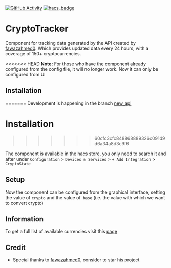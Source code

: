 [![GitHub Activity](https://img.shields.io/github/commit-activity/y/PepegaBruh/Cryptotracker?style=for-the-badge)](https://github.com/PepegaBruh/CryptoTracker/commits/main)
[![hacs_badge](https://img.shields.io/badge/HACS-Default-orange.svg?style=for-the-badge)](https://github.com/custom-components/hacs)
# CryptoTracker

Component for tracking data generated by the API created by [fawazahmed0](https://github.com/fawazahmed0/currency-api). Which provides updated data every 24 hours, with a coverage of 150+ cryptocurrencies.

<<<<<<< HEAD
**Note:** For those who have the component already configured from the config file, it will no longer work. Now it can only be configured from UI
## Installation
=======
Development is happening in the branch [new_api](https://github.com/BigNocciolino/CryptoTracker/tree/new_api)

# Installation
>>>>>>> 60cfc3cfc848868889326c091d9d6a34a8d3c9f6

The component is available in the hacs store, you only need to search it and after under `Configuration` > `Devices & Services` > `+ Add Integration` > `CryptoState`

## Setup 

Now the component can be configured from the graphical interface, setting the value of `crypto` and the value of` base` (i.e. the value with which we want to convert crypto)

## Information 

To get a full list of available currencies visit this [page](https://cdn.jsdelivr.net/gh/fawazahmed0/currency-api@1/latest/currencies.json)

## Credit 

- Special thanks to [fawazahmed0](https://github.com/fawazahmed0/currency-api), consider to star his project
